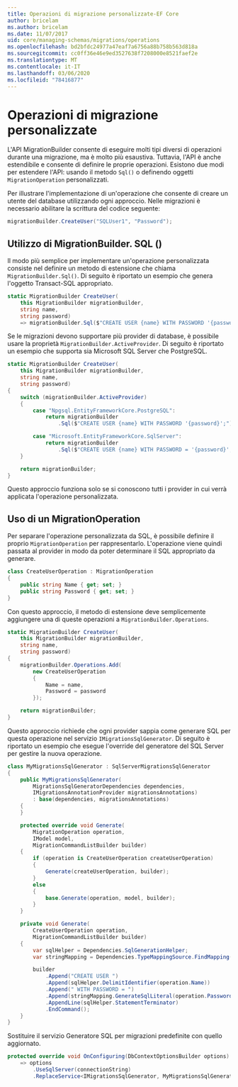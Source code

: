 ```yaml
---
title: Operazioni di migrazione personalizzate-EF Core
author: bricelam
ms.author: bricelam
ms.date: 11/07/2017
uid: core/managing-schemas/migrations/operations
ms.openlocfilehash: bd2bfdc24977a47eaf7a6756a88b758b563d818a
ms.sourcegitcommit: cc0ff36e46e9ed3527638f7208000e8521faef2e
ms.translationtype: MT
ms.contentlocale: it-IT
ms.lasthandoff: 03/06/2020
ms.locfileid: "78416877"
---
```

# <a name="custom-migrations-operations"></a>Operazioni di migrazione personalizzate

L'API MigrationBuilder consente di eseguire molti tipi diversi di operazioni durante una migrazione, ma è molto più esaustiva. Tuttavia, l'API è anche estendibile e consente di definire le proprie operazioni. Esistono due modi per estendere l'API: usando il metodo `Sql()` o definendo oggetti `MigrationOperation` personalizzati.

Per illustrare l'implementazione di un'operazione che consente di creare un utente del database utilizzando ogni approccio. Nelle migrazioni è necessario abilitare la scrittura del codice seguente:

``` csharp
migrationBuilder.CreateUser("SQLUser1", "Password");
```

## <a name="using-migrationbuildersql"></a>Utilizzo di MigrationBuilder. SQL ()

Il modo più semplice per implementare un'operazione personalizzata consiste nel definire un metodo di estensione che chiama `MigrationBuilder.Sql()`. Di seguito è riportato un esempio che genera l'oggetto Transact-SQL appropriato.

``` csharp
static MigrationBuilder CreateUser(
    this MigrationBuilder migrationBuilder,
    string name,
    string password)
    => migrationBuilder.Sql($"CREATE USER {name} WITH PASSWORD '{password}';");
```

Se le migrazioni devono supportare più provider di database, è possibile usare la proprietà `MigrationBuilder.ActiveProvider`. Di seguito è riportato un esempio che supporta sia Microsoft SQL Server che PostgreSQL.

``` csharp
static MigrationBuilder CreateUser(
    this MigrationBuilder migrationBuilder,
    string name,
    string password)
{
    switch (migrationBuilder.ActiveProvider)
    {
        case "Npgsql.EntityFrameworkCore.PostgreSQL":
            return migrationBuilder
                .Sql($"CREATE USER {name} WITH PASSWORD '{password}';");

        case "Microsoft.EntityFrameworkCore.SqlServer":
            return migrationBuilder
                .Sql($"CREATE USER {name} WITH PASSWORD = '{password}';");
    }

    return migrationBuilder;
}
```

Questo approccio funziona solo se si conoscono tutti i provider in cui verrà applicata l'operazione personalizzata.

## <a name="using-a-migrationoperation"></a>Uso di un MigrationOperation

Per separare l'operazione personalizzata da SQL, è possibile definire il proprio `MigrationOperation` per rappresentarlo. L'operazione viene quindi passata al provider in modo da poter determinare il SQL appropriato da generare.

``` csharp
class CreateUserOperation : MigrationOperation
{
    public string Name { get; set; }
    public string Password { get; set; }
}
```

Con questo approccio, il metodo di estensione deve semplicemente aggiungere una di queste operazioni a `MigrationBuilder.Operations`.

``` csharp
static MigrationBuilder CreateUser(
    this MigrationBuilder migrationBuilder,
    string name,
    string password)
{
    migrationBuilder.Operations.Add(
        new CreateUserOperation
        {
            Name = name,
            Password = password
        });

    return migrationBuilder;
}
```

Questo approccio richiede che ogni provider sappia come generare SQL per questa operazione nel servizio `IMigrationsSqlGenerator`. Di seguito è riportato un esempio che esegue l'override del generatore del SQL Server per gestire la nuova operazione.

``` csharp
class MyMigrationsSqlGenerator : SqlServerMigrationsSqlGenerator
{
    public MyMigrationsSqlGenerator(
        MigrationsSqlGeneratorDependencies dependencies,
        IMigrationsAnnotationProvider migrationsAnnotations)
        : base(dependencies, migrationsAnnotations)
    {
    }

    protected override void Generate(
        MigrationOperation operation,
        IModel model,
        MigrationCommandListBuilder builder)
    {
        if (operation is CreateUserOperation createUserOperation)
        {
            Generate(createUserOperation, builder);
        }
        else
        {
            base.Generate(operation, model, builder);
        }
    }

    private void Generate(
        CreateUserOperation operation,
        MigrationCommandListBuilder builder)
    {
        var sqlHelper = Dependencies.SqlGenerationHelper;
        var stringMapping = Dependencies.TypeMappingSource.FindMapping(typeof(string));

        builder
            .Append("CREATE USER ")
            .Append(sqlHelper.DelimitIdentifier(operation.Name))
            .Append(" WITH PASSWORD = ")
            .Append(stringMapping.GenerateSqlLiteral(operation.Password))
            .AppendLine(sqlHelper.StatementTerminator)
            .EndCommand();
    }
}
```

Sostituire il servizio Generatore SQL per migrazioni predefinite con quello aggiornato.

``` csharp
protected override void OnConfiguring(DbContextOptionsBuilder options)
    => options
        .UseSqlServer(connectionString)
        .ReplaceService<IMigrationsSqlGenerator, MyMigrationsSqlGenerator>();
```
